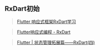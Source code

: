 ## RxDart初始

> [ Flutter 响应式框架RxDart学习 ]( https://blog.csdn.net/hjjdehao/article/details/104280422) <br/>

> [ Flutter响应式编程 - RxDart ](https://www.jianshu.com/p/00060710a890 ) <br/>
 
> [ Flutter | 状态管理拓展篇——RxDart(四)]( https://juejin.cn/post/6844903700733886471) <br/>